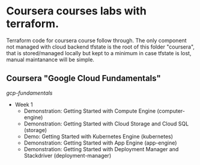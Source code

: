 # Coursera courses labs with terraform.

Terraform code for coursera course follow through. The only component not managed with cloud backend tfstate is the root of this folder "coursera", that is stored/managed locally but kept to a minimum in case tfstate is lost, manual maintanance will be simple.

## Coursera "Google Cloud Fundamentals"

_gcp-fundamentals_

- Week 1
  - Demonstration: Getting Started with Compute Engine (computer-engine)
  - Demonstration: Getting Started with Cloud Storage and Cloud SQL (storage)
  - Demo: Getting Started with Kubernetes Engine (kubernetes)
  - Demonstration: Getting Started with App Engine (app-engine)
  - Demonstration: Getting Started with Deployment Manager and Stackdriver (deployment-manager)

